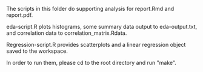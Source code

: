 The scripts in this folder do supporting analysis for report.Rmd and report.pdf.

eda-script.R plots histograms, some summary data output to eda-output.txt, and correlation data to correlation_matrix.Rdata.

Regression-script.R provides scatterplots and a linear regression object saved to the workspace.

In order to run them, please cd to the root directory and run "make".

